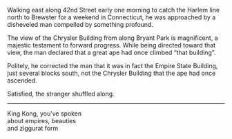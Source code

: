 Walking east along 42nd Street early one morning to catch the Harlem line north to Brewster for a weekend in Connecticut, he was approached by a disheveled man compelled by something profound.  

The view of the Chrysler Building from along Bryant Park is magnificent, a majestic testament to forward progress. While being directed toward that view, the man declared that a great ape had once climbed “that building”.  

Politely, he corrected the man that it was in fact the Empire State Building, just several blocks south, not the Chrysler Building that the ape had once ascended.  

Satisfied, the stranger shuffled along.  

---

King Kong, you’ve spoken  
about empires, beauties  
and ziggurat form  
